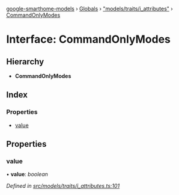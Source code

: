 [google-smarthome-models](../README.md) › [Globals](../globals.md) › ["models/traits/i_attributes"](../modules/_models_traits_i_attributes_.md) › [CommandOnlyModes](_models_traits_i_attributes_.commandonlymodes.md)

# Interface: CommandOnlyModes

## Hierarchy

* **CommandOnlyModes**

## Index

### Properties

* [value](_models_traits_i_attributes_.commandonlymodes.md#value)

## Properties

###  value

• **value**: *boolean*

*Defined in [src/models/traits/i_attributes.ts:101](https://github.com/galactic1969/google-smarthome-models/blob/633871f/src/models/traits/i_attributes.ts#L101)*
